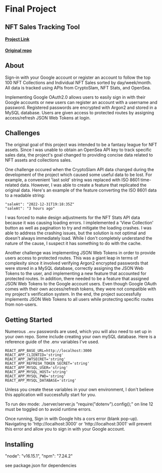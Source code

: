 # Final Project
## NFT Sales Tracking Tool
#### [Project Link](https://nftleague2.herokuapp.com/)
#### [Original repo](https://github.com/blakeahalt/nftleague2)


## About
Sign-in with your Google account or register an account to follow the top 100 NFT Collections and Individual NFT Sales sorted by day/week/month. All data is tracked using APIs from CryptoSlam, NFT Stats, and OpenSea.

Implementing Google OAuth2.0 allows users to easily sign in with their Google accounts or new users can register an account with a username and password. Registered passwords are encrypted with Argon2 and stored in a MySQL database. Users are given access to protected routes by assigning access/refresh JSON Web Tokens at login.

## Challenges
The original goal of this project was intended to be a fantasy league for NFT assets. Since I was unable to obtain an OpenSea API key to track specific sales data, the project's goal changed to providing concise data related to NFT assets and collections sales.

One challenge occured when the CryptoSlam API data changed during the development of the project which caused some useful data to be lost. For example, a convenient 'last sold' string was replaced with ISO 8601 time-related data.  However, I was able to create a feature that replicated the original data. Here's an example of the feature converting the ISO 8601 data to a readable string:
```
"saleAt": "2022-12-31T19:18:35Z"
"saleAt": "3 hours ago"
```

I was forced to make design adjustments for the NFT Stats API data because it was causing loading errors. I implelemented a 'View Collection' button as well as pagination to try and mitigate the loading crashes. I was able to address the crashing issues, but the solution is not optimal and doesn't always immediately load. While I don't completely understand the nature of the cause, I suspect it has something to do with the cache.

Another challenge was implementing JSON Web Tokens in order to provide users access to protected routes. This was a giant leap in terms of complexity since it involved verifying Argon2 encrypted passwords that were stored in a MySQL database, correctly assigning the JSON Web Tokens to the user, and implementing a new feature that accounted for protected routes. In addition, there needed to be a feature that assigned JSON Web Tokens to the Google account users. Even though Google OAuth comes with their own access/refresh tokens, they were not compatible with my project's verification system. In the end, the project successfully implements JSON Web Tokens to all users while protecting specific routes from non-users.

## Getting Started
Numerous `.env` passwords are used, which you will also need to set up in your own repo. Some include creating your own mySQL database. Here is a reference guide of the .env variables I've used.
```
REACT_APP_BASE_URL=http://localhost:3000
REACT_APP_CLIENTID='string'
REACT_APP_JWTSECRET='string'
REACT_APP_REFRESH_TOKEN_SECRET='string'
REACT_APP_MYSQL_USER='string'
REACT_APP_MYSQL_HOST='string'
REACT_APP_MYSQL_PWD='string'
REACT_APP_MYSQL_DATABASE='string'
```

Unless you create these variables in your own environment, I don't believe this application will successfully start for you.

To run dev mode: ./server/server.js "require("dotenv").config();" on line 12 must be toggled on to avoid runtime errors.

Once running, Sign in with Google hits a cors error (blank pop-up). Navigating to 'http://localhost:3000' or 'http://localhost:3001'  will prevent this error and allow you to sign in with your Google account.

## Installing
"node": "v16.15.1",
"npm": "7.24.2"

see package.json for dependencies
